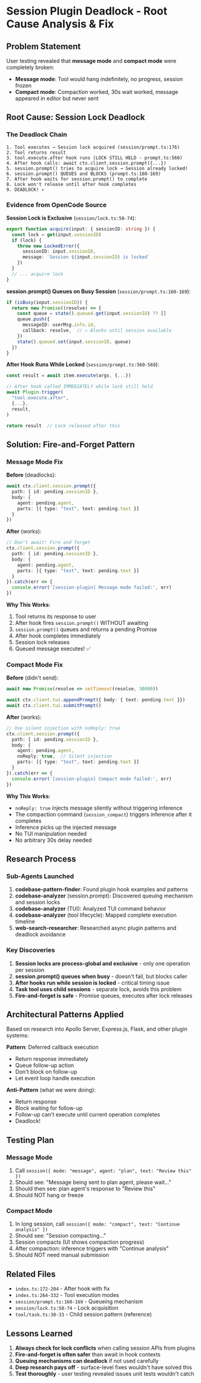 # Session Plugin Deadlock - Root Cause Analysis & Fix

## Problem Statement

User testing revealed that **message mode** and **compact mode** were completely broken:
- **Message mode**: Tool would hang indefinitely, no progress, session frozen
- **Compact mode**: Compaction worked, 30s wait worked, message appeared in editor but never sent

## Root Cause: Session Lock Deadlock

### The Deadlock Chain

```
1. Tool executes → Session lock acquired (session/prompt.ts:176)
2. Tool returns result
3. tool.execute.after hook runs (LOCK STILL HELD - prompt.ts:560)
4. After hook calls: await ctx.client.session.prompt({...})
5. session.prompt() tries to acquire lock → Session already locked!
6. session.prompt() QUEUES and BLOCKS (prompt.ts:160-169)
7. After hook waits for session.prompt() to complete
8. Lock won't release until after hook completes
9. DEADLOCK! 💀
```

### Evidence from OpenCode Source

**Session Lock is Exclusive** (`session/lock.ts:50-74`):
```typescript
export function acquire(input: { sessionID: string }) {
  const lock = get(input.sessionID)
  if (lock) {
    throw new LockedError({ 
      sessionID: input.sessionID, 
      message: `Session ${input.sessionID} is locked` 
    })
  }
  // ... acquire lock
}
```

**session.prompt() Queues on Busy Session** (`session/prompt.ts:160-169`):
```typescript
if (isBusy(input.sessionID)) {
  return new Promise((resolve) => {
    const queue = state().queued.get(input.sessionID) ?? []
    queue.push({
      messageID: userMsg.info.id,
      callback: resolve,  // ← Blocks until session available
    })
    state().queued.set(input.sessionID, queue)
  })
}
```

**After Hook Runs While Locked** (`session/prompt.ts:560-569`):
```typescript
const result = await item.execute(args, {...})

// After hook called IMMEDIATELY while lock still held
await Plugin.trigger(
  "tool.execute.after",
  {...},
  result,
)

return result  // Lock released after this
```

## Solution: Fire-and-Forget Pattern

### Message Mode Fix

**Before** (deadlocks):
```typescript
await ctx.client.session.prompt({
  path: { id: pending.sessionID },
  body: {
    agent: pending.agent,
    parts: [{ type: "text", text: pending.text }]
  }
})
```

**After** (works):
```typescript
// Don't await! Fire and forget
ctx.client.session.prompt({
  path: { id: pending.sessionID },
  body: {
    agent: pending.agent,
    parts: [{ type: "text", text: pending.text }]
  }
}).catch(err => {
  console.error('[session-plugin] Message mode failed:', err)
})
```

**Why This Works**:
1. Tool returns its response to user
2. After hook fires `session.prompt()` WITHOUT awaiting
3. `session.prompt()` queues and returns a pending Promise
4. After hook completes immediately
5. Session lock releases
6. Queued message executes! ✅

### Compact Mode Fix

**Before** (didn't send):
```typescript
await new Promise(resolve => setTimeout(resolve, 30000))

await ctx.client.tui.appendPrompt({ body: { text: pending.text }})
await ctx.client.tui.submitPrompt()
```

**After** (works):
```typescript
// Use silent injection with noReply: true
ctx.client.session.prompt({
  path: { id: pending.sessionID },
  body: {
    agent: pending.agent,
    noReply: true,  // Silent injection
    parts: [{ type: "text", text: pending.text }]
  }
}).catch(err => {
  console.error('[session-plugin] Compact mode failed:', err)
})
```

**Why This Works**:
- `noReply: true` injects message silently without triggering inference
- The compaction command (`session_compact`) triggers inference after it completes
- Inference picks up the injected message
- No TUI manipulation needed
- No arbitrary 30s delay needed

## Research Process

### Sub-Agents Launched

1. **codebase-pattern-finder**: Found plugin hook examples and patterns
2. **codebase-analyzer** (session.prompt): Discovered queuing mechanism and session locks
3. **codebase-analyzer** (TUI): Analyzed TUI command behavior
4. **codebase-analyzer** (tool lifecycle): Mapped complete execution timeline
5. **web-search-researcher**: Researched async plugin patterns and deadlock avoidance

### Key Discoveries

1. **Session locks are process-global and exclusive** - only one operation per session
2. **session.prompt() queues when busy** - doesn't fail, but blocks caller
3. **After hooks run while session is locked** - critical timing issue
4. **Task tool uses child sessions** - separate lock, avoids this problem
5. **Fire-and-forget is safe** - Promise queues, executes after lock releases

## Architectural Patterns Applied

Based on research into Apollo Server, Express.js, Flask, and other plugin systems:

**Pattern**: Deferred callback execution
- Return response immediately
- Queue follow-up action
- Don't block on follow-up
- Let event loop handle execution

**Anti-Pattern** (what we were doing):
- Return response
- Block waiting for follow-up
- Follow-up can't execute until current operation completes
- Deadlock!

## Testing Plan

### Message Mode
1. Call `session({ mode: "message", agent: "plan", text: "Review this" })`
2. Should see: "Message being sent to plan agent, please wait..."
3. Should then see: plan agent's response to "Review this"
4. Should NOT hang or freeze

### Compact Mode  
1. In long session, call `session({ mode: "compact", text: "Continue analysis" })`
2. Should see: "Session compacting..."
3. Session compacts (UI shows compaction progress)
4. After compaction: inference triggers with "Continue analysis"
5. Should NOT need manual submission

## Related Files

- `index.ts:172-204` - After hook with fix
- `index.ts:264-332` - Tool execution modes
- `session/prompt.ts:160-169` - Queueing mechanism
- `session/lock.ts:50-74` - Lock acquisition
- `tool/task.ts:30-33` - Child session pattern (reference)

## Lessons Learned

1. **Always check for lock conflicts** when calling session APIs from plugins
2. **Fire-and-forget is often safer** than await in hook contexts
3. **Queuing mechanisms can deadlock** if not used carefully
4. **Deep research pays off** - surface-level fixes wouldn't have solved this
5. **Test thoroughly** - user testing revealed issues unit tests wouldn't catch
